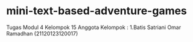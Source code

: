 # mini-text-based-adventure-games
Tugas Modul 4 Kelompok 15
Anggota Kelompok :
1.Batis Satriani Omar Ramadhan (21120123120017)
